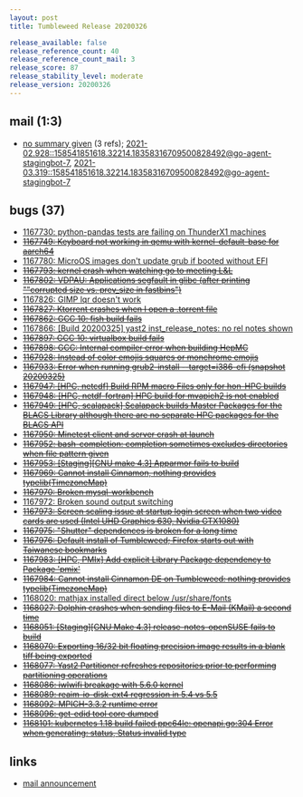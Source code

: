 ```yaml
---
layout: post
title: Tumbleweed Release 20200326

release_available: false
release_reference_count: 40
release_reference_count_mail: 3
release_score: 87
release_stability_level: moderate
release_version: 20200326
---
```


## mail (1:3)

- [no summary given](https://lists.opensuse.org/archives/list/factory@lists.opensuse.org/thread/USS7IUYN7I4KM6HQFYXXR25K3BOHAOYU) (3 refs); [2021-02.928::<158541851618.32214.18358316709500828492@go-agent-stagingbot-7>](https://lists.opensuse.org/archives/list/factory@lists.opensuse.org/thread/USS7IUYN7I4KM6HQFYXXR25K3BOHAOYU), [2021-03.319::<158541851618.32214.18358316709500828492@go-agent-stagingbot-7>](https://lists.opensuse.org/archives/list/factory@lists.opensuse.org/thread/USS7IUYN7I4KM6HQFYXXR25K3BOHAOYU)

## bugs (37)

<!--more-->

- [1167730: python-pandas tests are failing on ThunderX1 machines](https://bugzilla.opensuse.org/show_bug.cgi?id=1167730)
- ~~[1167749: Keyboard not working in qemu with kernel-default-base for aarch64](https://bugzilla.opensuse.org/show_bug.cgi?id=1167749)~~
- [1167780: MicroOS images don't update grub if booted without EFI](https://bugzilla.opensuse.org/show_bug.cgi?id=1167780)
- ~~[1167793: kernel crash when watching go to meeting L&L](https://bugzilla.opensuse.org/show_bug.cgi?id=1167793)~~
- ~~[1167802: VDPAU: Applications segfault in glibc (after printing ""corrupted size vs. prev_size in fastbins")](https://bugzilla.opensuse.org/show_bug.cgi?id=1167802)~~
- [1167826: GIMP lqr doesn't work](https://bugzilla.opensuse.org/show_bug.cgi?id=1167826)
- ~~[1167827: Ktorrent crashes when I open a .torrent file](https://bugzilla.opensuse.org/show_bug.cgi?id=1167827)~~
- ~~[1167862: GCC 10: fish build fails](https://bugzilla.opensuse.org/show_bug.cgi?id=1167862)~~
- [1167866: \[Build 20200325\] yast2 inst_release_notes: no rel notes shown](https://bugzilla.opensuse.org/show_bug.cgi?id=1167866)
- ~~[1167897: GCC 10: virtualbox build fails](https://bugzilla.opensuse.org/show_bug.cgi?id=1167897)~~
- ~~[1167898: GCC: Internal compiler error when building HepMC](https://bugzilla.opensuse.org/show_bug.cgi?id=1167898)~~
- ~~[1167928: Instead of color emojis squares or monchrome emojis](https://bugzilla.opensuse.org/show_bug.cgi?id=1167928)~~
- ~~[1167933: Error when running grub2-install --target=i386-efi (snapshot 20200325)](https://bugzilla.opensuse.org/show_bug.cgi?id=1167933)~~
- ~~[1167947: \[HPC, netcdf\] Build RPM macro Files only for hon-HPC builds](https://bugzilla.opensuse.org/show_bug.cgi?id=1167947)~~
- ~~[1167948: \[HPC, netdf-fortran\] HPC build for mvapich2 is not enabled](https://bugzilla.opensuse.org/show_bug.cgi?id=1167948)~~
- ~~[1167949: \[HPC, scalapack\] Scalapack builds Master Packages for the BLACS Library although there are no separate HPC packages for the BLACS API](https://bugzilla.opensuse.org/show_bug.cgi?id=1167949)~~
- ~~[1167950: Minetest client and server crash at launch](https://bugzilla.opensuse.org/show_bug.cgi?id=1167950)~~
- ~~[1167952: bash-completion: completion sometimes excludes directories when file pattern given](https://bugzilla.opensuse.org/show_bug.cgi?id=1167952)~~
- ~~[1167953: \[Staging\]\[GNU make 4.3\] Apparmor fails to build](https://bugzilla.opensuse.org/show_bug.cgi?id=1167953)~~
- ~~[1167969: Cannot install Cinnamon, nothing provides typelib(TimezoneMap)](https://bugzilla.opensuse.org/show_bug.cgi?id=1167969)~~
- ~~[1167970: Broken mysql-workbench](https://bugzilla.opensuse.org/show_bug.cgi?id=1167970)~~
- [1167972: Broken sound output switching](https://bugzilla.opensuse.org/show_bug.cgi?id=1167972)
- ~~[1167973: Screen scaling issue at startup login screen when two video cards are used (Intel UHD Graphics 630, Nvidia GTX1080)](https://bugzilla.opensuse.org/show_bug.cgi?id=1167973)~~
- ~~[1167975: "Shutter" dependences is broken for a long time](https://bugzilla.opensuse.org/show_bug.cgi?id=1167975)~~
- ~~[1167976: Default install of Tumbleweed; Firefox starts out with Taiwanese bookmarks](https://bugzilla.opensuse.org/show_bug.cgi?id=1167976)~~
- ~~[1167983: \[HPC, PMIx\] Add explicit Library Package dependency to Package 'pmix'](https://bugzilla.opensuse.org/show_bug.cgi?id=1167983)~~
- ~~[1167984: Cannot install Cinnamon DE on Tumbleweed: nothing provides typelib(TimezoneMap)](https://bugzilla.opensuse.org/show_bug.cgi?id=1167984)~~
- [1168020: mathjax installed direct below /usr/share/fonts](https://bugzilla.opensuse.org/show_bug.cgi?id=1168020)
- ~~[1168027: Dolphin crashes when sending files to E-Mail (KMail) a second time](https://bugzilla.opensuse.org/show_bug.cgi?id=1168027)~~
- ~~[1168051: \[Staging\]\[GNU Make 4.3\] release-notes-openSUSE fails to build](https://bugzilla.opensuse.org/show_bug.cgi?id=1168051)~~
- ~~[1168070: Exporting 16/32 bit floating precision image results in a blank tiff being exported](https://bugzilla.opensuse.org/show_bug.cgi?id=1168070)~~
- ~~[1168077: Yast2 Partitioner refreshes repositories prior to performing partitioning operations](https://bugzilla.opensuse.org/show_bug.cgi?id=1168077)~~
- ~~[1168086: iwlwifi breakage with 5.6.0 kernel](https://bugzilla.opensuse.org/show_bug.cgi?id=1168086)~~
- ~~[1168089: reaim-io-disk-ext4 regression in 5.4 vs 5.5](https://bugzilla.opensuse.org/show_bug.cgi?id=1168089)~~
- ~~[1168092: MPICH-3.3.2 runtime error](https://bugzilla.opensuse.org/show_bug.cgi?id=1168092)~~
- ~~[1168096: get-edid tool core dumped](https://bugzilla.opensuse.org/show_bug.cgi?id=1168096)~~
- ~~[1168101: kubernetes 1.18 build failed ppc64le: openapi.go:304 Error when generating: status, Status invalid type](https://bugzilla.opensuse.org/show_bug.cgi?id=1168101)~~



## links

- [mail announcement](https://lists.opensuse.org/archives/list/factory@lists.opensuse.org/thread/USS7IUYN7I4KM6HQFYXXR25K3BOHAOYU)
